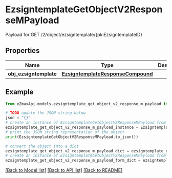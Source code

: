 # EzsigntemplateGetObjectV2ResponseMPayload

Payload for GET /2/object/ezsigntemplate/{pkiEzsigntemplateID}

## Properties

Name | Type | Description | Notes
------------ | ------------- | ------------- | -------------
**obj_ezsigntemplate** | [**EzsigntemplateResponseCompound**](EzsigntemplateResponseCompound.md) |  | 

## Example

```python
from eZmaxApi.models.ezsigntemplate_get_object_v2_response_m_payload import EzsigntemplateGetObjectV2ResponseMPayload

# TODO update the JSON string below
json = "{}"
# create an instance of EzsigntemplateGetObjectV2ResponseMPayload from a JSON string
ezsigntemplate_get_object_v2_response_m_payload_instance = EzsigntemplateGetObjectV2ResponseMPayload.from_json(json)
# print the JSON string representation of the object
print(EzsigntemplateGetObjectV2ResponseMPayload.to_json())

# convert the object into a dict
ezsigntemplate_get_object_v2_response_m_payload_dict = ezsigntemplate_get_object_v2_response_m_payload_instance.to_dict()
# create an instance of EzsigntemplateGetObjectV2ResponseMPayload from a dict
ezsigntemplate_get_object_v2_response_m_payload_form_dict = ezsigntemplate_get_object_v2_response_m_payload.from_dict(ezsigntemplate_get_object_v2_response_m_payload_dict)
```
[[Back to Model list]](../README.md#documentation-for-models) [[Back to API list]](../README.md#documentation-for-api-endpoints) [[Back to README]](../README.md)


